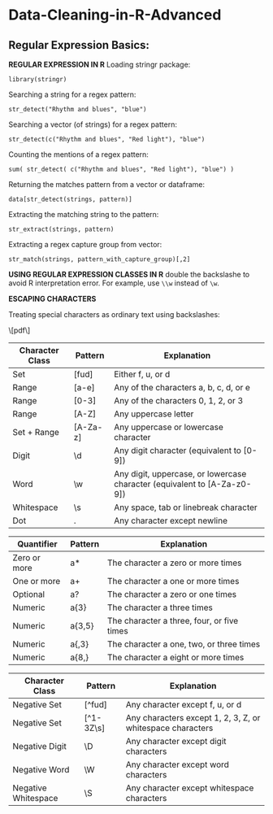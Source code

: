# Data-Cleaning-in-R-Advanced

## Regular Expression Basics: 

**REGULAR EXPRESSION IN R**
Loading stringr package:

`library(stringr)`

Searching a string for a regex pattern:

`str_detect("Rhythm and blues", "blue")`

Searching a vector (of strings) for a regex pattern:

`str_detect(c("Rhythm and blues", "Red light"), "blue")`

Counting the mentions of a regex pattern:

`sum( str_detect( c("Rhythm and blues", "Red light"), "blue") )`

Returning the matches pattern from a vector or dataframe:

`data[str_detect(strings, pattern)]`

Extracting the matching string to the pattern:

`str_extract(strings, pattern)`

Extracting a regex capture group from vector:

`str_match(strings, pattern_with_capture_group)[,2]`

**USING REGULAR EXPRESSION CLASSES IN R**
double the backslashe to avoid R interpretation error. For example, use `\\w` instead of `\w`.

**ESCAPING CHARACTERS**

Treating special characters as ordinary text using backslashes:

\\[pdf\\]
  

| Character Class |    Pattern      |   Explanation   |
| --------------- |   ----------    |  -------------- | 
|Set	|[fud]	|Either f, u, or d|
|Range	|[a-e]	|Any of the characters a, b, c, d, or e|
|Range	|[0-3]	|Any of the characters 0, 1, 2, or 3|
|Range	|[A-Z]	|Any uppercase letter|
|Set + Range	|[A-Za-z]	|Any uppercase or lowercase character|
|Digit	|\d	|Any digit character (equivalent to [0-9])|
|Word	|\w	|Any digit, uppercase, or lowercase character (equivalent to [A-Za-z0-9])|
|Whitespace	|\s	|Any space, tab or linebreak character|
|Dot	|.	|Any character except newline|


| Quantifier	| Pattern	| Explanation  |
| ----------    | --------      | ------------ |
|Zero or more	|a*	|The character a zero or more times|
|One or more	|a+	|The character a one or more times|
|Optional	|a?	|The character a zero or one times|
|Numeric	|a{3}	|The character a three times|
|Numeric	|a{3,5}	|The character a three, four, or five times|
|Numeric	|a{,3}	|The character a one, two, or three times|
|Numeric	|a{8,}	|The character a eight or more times|


| Character Class	| Pattern	| Explanation  |
| ---------------       | --------      | ------------ |
|Negative Set	|[^fud]	|Any character except f, u, or d|
|Negative Set	|[^1-3Z\s]	|Any characters except 1, 2, 3, Z, or whitespace characters|
|Negative Digit	|\D	|Any character except digit characters|
|Negative Word	|\W	|Any character except word characters|
|Negative Whitespace	|\S	|Any character except whitespace characters|
